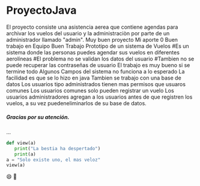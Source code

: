 # ProyectoJava
El proyecto consiste una asistencia aerea que contiene agendas para archivar los vuelos del usuario y la administraciòn por parte de un administrador llamado "admin". 
Muy buen proyecto
Mi aporte 0
Buen trabajo en Equipo
Buen Trabajo 
Prototipo de un sistema de Vuelos 
#Es un sistema donde las personas puedes agendar sus vuelos en diferentes aerolíneas
#El problema no se validan los datos del usuario
#Tambien no se puede recuperar las contraseñas de usuario
El trabajo es muy bueno si se termine todo
Algunos Campos del sistema no funciona a lo esperado
La facilidad es que se lo hizo en java
Tambien se trabajo con una base de datos
Los usuarios tipo administrados tienen mas permisos que usuaros comunes
Los usuarios comunes solo pueden registrar un vuelo
Los usuarios administradores agregan a los usuarios antes de que registren los vuelos, a su vez puedeneliminarlos de su base de datos.

##### Gracias por su atención.














...
```python
def view(a)
   print("La bestia ha despertado")
   print(a)
a = "Solo existe uno, el mas veloz"
view(a)
```
:smile: :horse:
